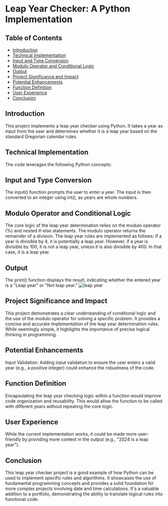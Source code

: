 # Leap Year Checker: A Python Implementation
## Table of Contents
- [Introduction](#Introduction)
- [Technical Implementation](#Technical-Implementation)
- [Input and Type Conversion](#Input-and-Type-Conversion)
- [Modulo Operator and Conditional Logic](#Modulo-Operator-and-Conditional-Logic)
- [Output](#Output)
- [Project Significance and Impact](#Project-Significance-and-Impact)
- [Potential Enhancements](#Potential-Enhancements)
- [Function Definition](#Function-Definition)
- [User Experience](#User-Experience)
- [Conclusion](#Conclusion)


## Introduction
This project implements a leap year checker using Python. It takes a year as input from the user and determines whether it is a leap year based on the standard Gregorian calendar rules.
## Technical Implementation
The code leverages the following Python concepts:
## Input and Type Conversion
The input() function prompts the user to enter a year. The input is then converted to an integer using int(), as years are whole numbers.
## Modulo Operator and Conditional Logic
The core logic of the leap year determination relies on the modulo operator (%) and nested if-else statements. The modulo operator returns the remainder of a division. The leap year rules are implemented as follows: 
If a year is divisible by 4, it is potentially a leap year.
However, if a year is divisible by 100, it is not a leap year, unless it is also divisible by 400. In that case, it is a leap year.
## Output
The print() function displays the result, indicating whether the entered year is a "Leap year" or "Not leap year."
![leap year](https://github.com/user-attachments/assets/1ba54a74-8d22-4b69-b44e-fe82de9b539b)


## Project Significance and Impact
This project demonstrates a clear understanding of conditional logic and the use of the modulo operator for solving a specific problem. It provides a concise and accurate implementation of the leap year determination rules. While seemingly simple, it highlights the importance of precise logical thinking in programming.
## Potential Enhancements
Input Validation: Adding input validation to ensure the user enters a valid year (e.g., a positive integer) could enhance the robustness of the code.
## Function Definition
Encapsulating the leap year checking logic within a function would improve code organization and reusability. This would allow the function to be called with different years without repeating the core logic.
## User Experience
While the current implementation works, it could be made more user-friendly by providing more context in the output (e.g., "2024 is a leap year").
## Conclusion
This leap year checker project is a good example of how Python can be used to implement specific rules and algorithms. It showcases the use of fundamental programming concepts and provides a solid foundation for more complex projects involving date and time calculations. It's a valuable addition to a portfolio, demonstrating the ability to translate logical rules into functional code.

